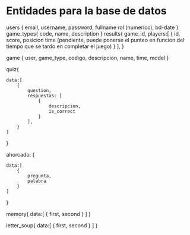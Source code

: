 # Entidades para la base de datos

users {
    email,
    username,
    password,
    fullname
    rol (numerico),
    bd-date
}
game_types{
    code,
    name,
    description
}
results{
    game_id,
    players:[
        {
            id,
            score,
            posicion
            time (pendiente, puede ponerse el punteo en funcion del tiempo que se tardo en completar el juego)
        }
    ],
}

game {
    user,
    game_type,
    codigo,
    descripcion,
    name,
    time,
    model
}

quiz{

    data:[
        {
            question,
            respuestas: [
                {
                    descripcion,
                    is_correct
                }
            ],
        }
    ]
}

ahorcado: {

    data:[
        {
            pregunta,
            palabra
        }
    ]
}

memory{
    data:[
        {
            first,
            second
        }
    ]
}

letter_soup{
    data:[
        {
            first,
            second
        }
    ]
}